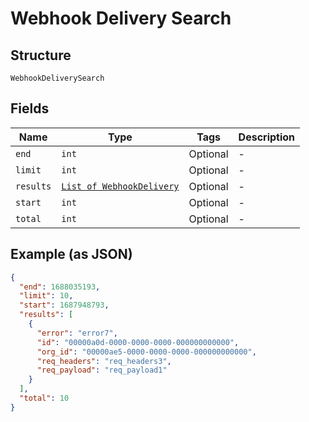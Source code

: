 
# Webhook Delivery Search

## Structure

`WebhookDeliverySearch`

## Fields

| Name | Type | Tags | Description |
|  --- | --- | --- | --- |
| `end` | `int` | Optional | - |
| `limit` | `int` | Optional | - |
| `results` | [`List of WebhookDelivery`](../../doc/models/webhook-delivery.md) | Optional | - |
| `start` | `int` | Optional | - |
| `total` | `int` | Optional | - |

## Example (as JSON)

```json
{
  "end": 1688035193,
  "limit": 10,
  "start": 1687948793,
  "results": [
    {
      "error": "error7",
      "id": "00000a0d-0000-0000-0000-000000000000",
      "org_id": "00000ae5-0000-0000-0000-000000000000",
      "req_headers": "req_headers3",
      "req_payload": "req_payload1"
    }
  ],
  "total": 10
}
```

